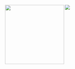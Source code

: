 <!--
**carrascomj/carrascomj** is a ✨ _special_ ✨ repository because its `README.md` (this file) appears on your GitHub profile.

Here are some ideas to get you started:

- 🔭 I’m currently working on ...
- 🌱 I’m currently learning ...
- 👯 I’m looking to collaborate on ...
- 🤔 I’m looking for help with ...
- 💬 Ask me about ...
- 📫 How to reach me: ...
- 😄 Pronouns: ...
- ⚡ Fun fact: ...
-->

<p>
  <img align="left" height="195px" src="https://media.giphy.com/media/ZY1sdagqPOpbIKP5L5/giphy.gif" />
</p>
<a href="https://github.com/carrascomj">
  <img align="left" src="https://github-readme-stats.vercel.app/api?username=carrascomj&show_icons=true" />
</a>
